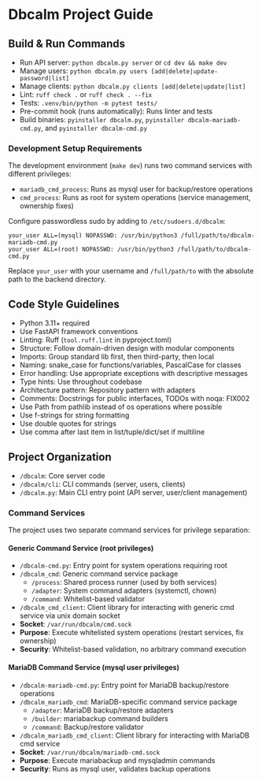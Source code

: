 # Dbcalm Project Guide

## Build & Run Commands
- Run API server: `python dbcalm.py server` or `cd dev && make dev`
- Manage users: `python dbcalm.py users [add|delete|update-password|list]`
- Manage clients: `python dbcalm.py clients [add|delete|update|list]`
- Lint: `ruff check .` or `ruff check . --fix`
- Tests: `.venv/bin/python -m pytest tests/`
- Pre-commit hook (runs automatically): Runs linter and tests
- Build binaries: `pyinstaller dbcalm.py`, `pyinstaller dbcalm-mariadb-cmd.py`, and `pyinstaller dbcalm-cmd.py`

### Development Setup Requirements
The development environment (`make dev`) runs two command services with different privileges:
- `mariadb_cmd_process`: Runs as mysql user for backup/restore operations
- `cmd_process`: Runs as root for system operations (service management, ownership fixes)

Configure passwordless sudo by adding to `/etc/sudoers.d/dbcalm`:
```
your_user ALL=(mysql) NOPASSWD: /usr/bin/python3 /full/path/to/dbcalm-mariadb-cmd.py
your_user ALL=(root) NOPASSWD: /usr/bin/python3 /full/path/to/dbcalm-cmd.py
```
Replace `your_user` with your username and `/full/path/to` with the absolute path to the backend directory.

## Code Style Guidelines
- Python 3.11+ required
- Use FastAPI framework conventions
- Linting: Ruff (`tool.ruff.lint` in pyproject.toml)
- Structure: Follow domain-driven design with modular components
- Imports: Group standard lib first, then third-party, then local
- Naming: snake_case for functions/variables, PascalCase for classes
- Error handling: Use appropriate exceptions with descriptive messages
- Type hints: Use throughout codebase
- Architecture pattern: Repository pattern with adapters
- Comments: Docstrings for public interfaces, TODOs with noqa: FIX002
- Use Path from pathlib instead of os operations where possible
- Use f-strings for string formatting
- Use double quotes for strings
- Use comma after last item in list/tuple/dict/set if multiline


## Project Organization
- `/dbcalm`: Core server code
- `/dbcalm/cli`: CLI commands (server, users, clients)
- `/dbcalm.py`: Main CLI entry point (API server, user/client management)

### Command Services
The project uses two separate command services for privilege separation:

#### Generic Command Service (root privileges)
- `/dbcalm-cmd.py`: Entry point for system operations requiring root
- `/dbcalm_cmd`: Generic command service package
  - `/process`: Shared process runner (used by both services)
  - `/adapter`: System command adapters (systemctl, chown)
  - `/command`: Whitelist-based validator
- `/dbcalm_cmd_client`: Client library for interacting with generic cmd service via unix domain socket
- **Socket**: `/var/run/dbcalm/cmd.sock`
- **Purpose**: Execute whitelisted system operations (restart services, fix ownership)
- **Security**: Whitelist-based validation, no arbitrary command execution

#### MariaDB Command Service (mysql user privileges)
- `/dbcalm-mariadb-cmd.py`: Entry point for MariaDB backup/restore operations
- `/dbcalm_mariadb_cmd`: MariaDB-specific command service package
  - `/adapter`: MariaDB backup/restore adapters
  - `/builder`: mariabackup command builders
  - `/command`: Backup/restore validator
- `/dbcalm_mariadb_cmd_client`: Client library for interacting with MariaDB cmd service
- **Socket**: `/var/run/dbcalm/mariadb-cmd.sock`
- **Purpose**: Execute mariabackup and mysqladmin commands
- **Security**: Runs as mysql user, validates backup operations